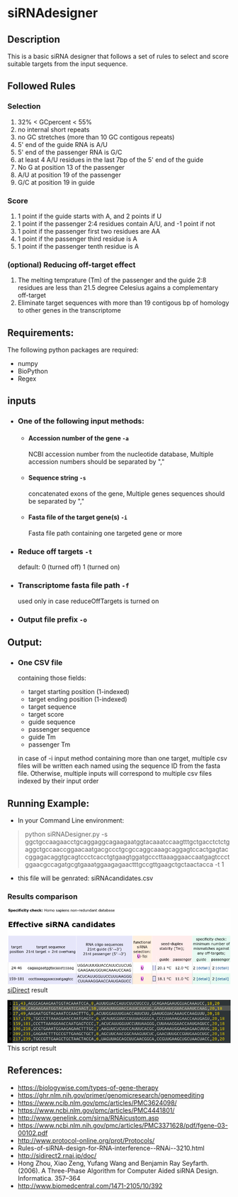 # siRNAdesigner

## Description

This is a basic siRNA designer that follows a set of rules to select and score suitable targets from the input sequence.

## Followed Rules

### Selection

1. 32% < GCpercent < 55%
2. no internal short repeats
3. no GC stretches (more than 10 GC contigous repeats)
4. 5' end of the guide RNA is A/U
5. 5' end of the passenger RNA is G/C
6. at least 4 A/U residues in the last 7bp of the 5' end of the guide
7. No G at position 13 of the passenger
8. A/U at position 19 of the passenger
9. G/C at position 19 in guide

### Score

1. 1 point if the guide starts with A, and 2 points if U
2. 1 point if the passenger 2:4 residues contain A/U, and -1 point if not
3. 1 point if the passenger first two residues are AA
4. 1 point if the passenger third residue is A
5. 1 point if the passenger tenth residue is A

### (optional) Reducing off-target effect

1. The melting temprature (Tm) of the passenger and the guide 2:8 residues are less than 21.5 degree Celesius agains a complementary off-target
2. Eliminate target sequences with more than 19 contigous bp of homology to other genes in the transcriptome

## Requirements:

The following python packages are required:

- numpy
- BioPython
- Regex

## inputs

- ### One of the following input methods:
  - #### Accession number of the gene `-a`
    NCBI accession number from the nucleotide database, Multiple accession numbers should be separated by ","
  - #### Sequence string `-s`
    concatenated exons of the gene, Multiple genes sequences should be separated by ","
  - #### Fasta file of the target gene(s) `-i`
    Fasta file path containing one targeted gene or more
- ### Reduce off targets `-t`
  default: 0 (turned off)
  1 (turned on)
- ### Transcriptome fasta file path `-f`
  used only in case reduceOffTargets is turned on
- ### Output file prefix `-o`

## Output:

- ### One CSV file

  containing those fields:

  - target starting position (1-indexed)
  - target ending position (1-indexed)
  - target sequence
  - target score
  - guide sequence
  - passenger sequence
  - guide Tm
  - passenger Tm

  in case of -i input method containing more than one target, multiple csv files will be written each named using the sequence ID from the fasta file. Otherwise, multiple inputs will correspond to multiple csv files indexed by their input order

## Running Example:

- In your Command Line environment:

> python siRNADesigner.py -s ggctgccaagaacctgcaggaggcagaagaatggtacaaatccaagtttgctgacctctctgaggctgccaaccggaacaatgacgccctgcgccaggcaaagcaggagtccactgagtaccggagacaggtgcagtccctcacctgtgaagtggatgcccttaaaggaaccaatgagtccctggaacgccagatgcgtgaaatggaagagaactttgccgttgaagctgctaactacca -t 1

- this file will be genrated:
  siRNAcandidates.csv

### Results comparison

![](./figures/sidirect.png)
[siDirect](https://sidirect2.rnai.jp/) result

![](./figures/this.png)
This script result

## References:

- https://biologywise.com/types-of-gene-therapy
- https://ghr.nlm.nih.gov/primer/genomicresearch/genomeediting
- https://www.ncib.nlm.gov/pmc/articles/PMC3624098/
- https://www.ncbi.nlm.gov/pmc/articles/PMC4441801/
- http://www.genelink.com/sirna/RNAicustom.asp
- https://www.ncbi.nlm.nih.gov/pmc/articles/PMC3371628/pdf/fgene-03-00102.pdf
- http://www.protocol-online.org/prot/Protocols/
- Rules-of-siRNA-design-for-RNA-interference--RNAi--3210.html
- http://sidirect2.rnai.jp/doc/
- Hong Zhou, Xiao Zeng, Yufang Wang and Benjamin Ray Seyfarth. (2006). A Three-Phase Algorithm for Computer Aided siRNA Design. Informatica. 357–364
- http://www.biomedcentral.com/1471-2105/10/392
